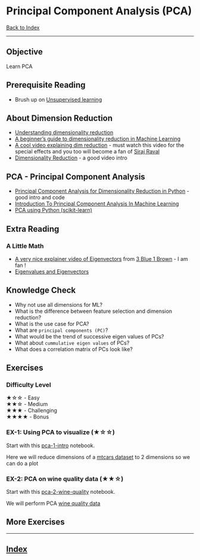 # Principal Component Analysis (PCA)

[Back to Index](../README.md)

---

## Objective

Learn PCA

## Prerequisite Reading

* Brush up  on [Unsupervised learning](../machine-learning/unsupervised.md)

## About Dimension Reduction

* [Understanding dimensionality reduction](https://machinelearningmastery.com/dimensionality-reduction-for-machine-learning/)
* [A beginner’s guide to dimensionality reduction in Machine Learning](https://towardsdatascience.com/dimensionality-reduction-for-machine-learning-80a46c2ebb7e)
* [A cool video explaining dim reduction](https://www.youtube.com/watch?v=jPmV3j1dAv4&ab_channel=SirajRaval) - must watch this video for the special effects and you too will become a fan of [Siraj Raval](https://www.youtube.com/channel/UCWN3xxRkmTPmbKwht9FuE5A)
* [Dimensionality Reduction](https://www.youtube.com/watch?v=3uxOyk-SczU&ab_channel=Udacity) - a good video intro

## PCA - Principal Component Analysis

* [Principal Component Analysis for Dimensionality Reduction in Python](https://machinelearningmastery.com/principal-components-analysis-for-dimensionality-reduction-in-python/) - good intro and code
* [Introduction To Principal Component Analysis In Machine Learning](https://www.analyticssteps.com/blogs/introduction-principal-component-analysis-machine-learning)
* [PCA using Python (scikit-learn)
](https://towardsdatascience.com/pca-using-python-scikit-learn-e653f8989e60)

## Extra Reading

### A Little Math

* [A very nice explainer video of Eigenvectors](https://www.youtube.com/watch?v=PFDu9oVAE-g&ab_channel=3Blue1Brown) from [3 Blue 1 Brown](https://www.youtube.com/c/3blue1brown) - I am fan !
* [Eigenvalues and Eigenvectors](https://textbooks.math.gatech.edu/ila/eigenvectors.html)

## Knowledge Check

* Why not use all dimensions for ML?
* What is the difference between feature selection and dimension reduction?
* What is the use case for PCA?
* What are `principal components (PC)`?
* What would be the trend of successive eigen values of PCs?
* What about `cummulative eigen values` of PCs?
* What does a correlation matrix of PCs look like?

## Exercises

### Difficulty Level

★☆☆  - Easy  
★★☆  - Medium  
★★★  - Challenging  
★★★★ - Bonus

### EX-1: Using PCA to visualize (★☆☆)

Start with this [pca-1-intro](https://github.com/elephantscale/guided-machine-learning-labs/blob/master/dim-reduction/pca-1-intro.ipynb) notebook.

Here we will reduce dimensions of a [mtcars dataset](https://s3.amazonaws.com/elephantscale-public/data/cars/mtcars.csv) to 2 dimensions so we can do a plot

### EX-2: PCA on wine quality data  (★★☆)


Start with this [pca-2-wine-quality](https://github.com/elephantscale/guided-machine-learning-labs/blob/master/dim-reduction/pca-2-wine-quality.ipynb) notebook.

We will perform PCA [wine quality data](https://elephantscale-public.s3.amazonaws.com/data/wine-quality/winequality-red.csv)

## More Exercises

---

## [Index](../README.md)
